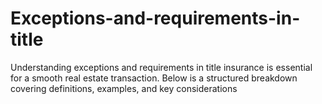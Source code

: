 # Exceptions-and-requirements-in-title
Understanding exceptions and requirements in title insurance is essential for a smooth real estate transaction. Below is a structured breakdown covering definitions, examples, and key considerations
